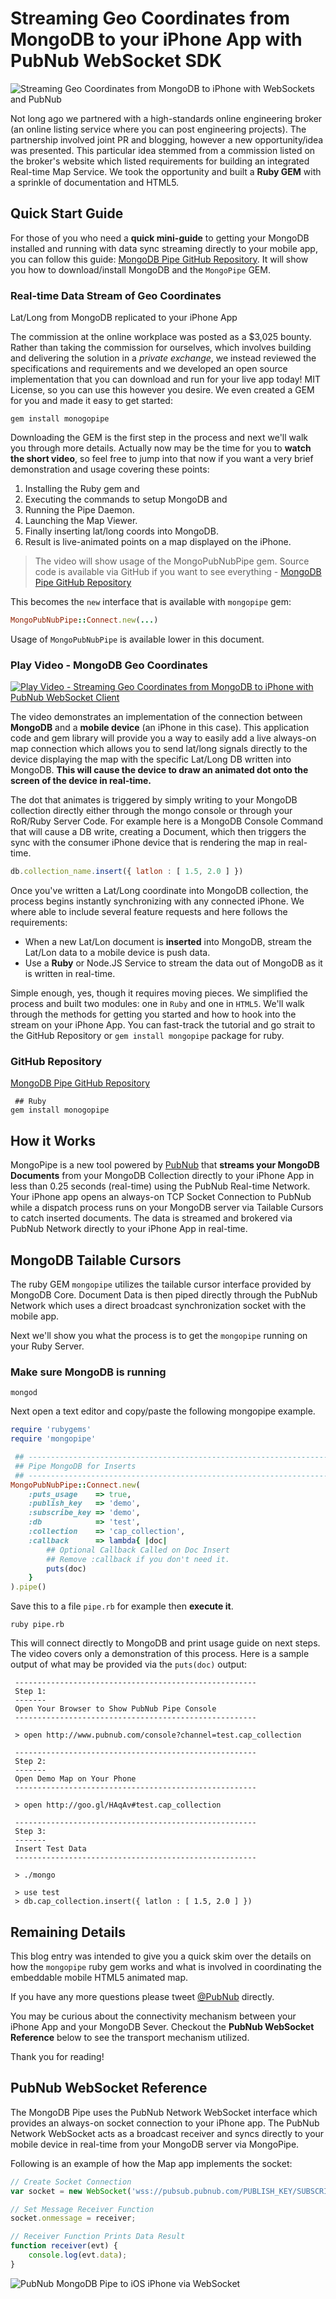 # Streaming Geo Coordinates from MongoDB to your iPhone App with PubNub WebSocket SDK

![Streaming Geo Coordinates from MongoDB to iPhone with WebSockets and PubNub](media/mongo-pipe-iphone-700.png)

Not long ago we partnered with a high-standards online
engineering broker (an online listing service
where you can post engineering projects).
The partnership involved joint PR and blogging, however
a new opportunity/idea was presented.
This particular idea stemmed from a commission listed on the broker's website
which listed requirements for building an integrated Real-time Map Service.
We took the opportunity and built a **Ruby GEM** with a sprinkle
of documentation and HTML5.

## Quick Start Guide

For those of you who need a **quick mini-guide** to getting your MongoDB
installed and running with data sync streaming directly to your mobile app, you 
can follow this guide: 
[MongoDB Pipe GitHub Repository](https://github.com/stephenlb/pubnub-mongo-pipe).
It will show you how to download/install MongoDB and the `MongoPipe` GEM.

### Real-time Data Stream of Geo Coordinates 
Lat/Long from MongoDB replicated to your iPhone App

The commission at the online workplace was posted as a $3,025 bounty.
Rather than taking the commission for ourselves,
which involves building and delivering the solution in a *private exchange*,
we instead reviewed the specifications and requirements and we developed an
open source implementation that you can
download and run for your live app today!
MIT License, so you can use this however you desire.
We even created a GEM for you and made it easy to get started:

```
gem install monogopipe
```

Downloading the GEM is the first step in the process
and next we'll walk you through more details.
Actually now may be the time for you to **watch the short video**,
so feel free to jump into that now 
if you want a very brief demonstration and usage covering these points:

 1. Installing the Ruby gem and 
 2. Executing the commands to setup MongoDB and
 3. Running the Pipe Daemon.
 4. Launching the Map Viewer.
 5. Finally inserting lat/long coords into MongoDB.
 6. Result is live-animated points on a map displayed on the iPhone.

>The video will show usage of the MongoPubNubPipe gem.
Source code is available via GitHub if you want to see everything - 
[MongoDB Pipe GitHub Repository](https://github.com/stephenlb/pubnub-mongo-pipe)

This becomes the `new` interface that is available with `mongopipe` gem:

```ruby
MongoPubNubPipe::Connect.new(...)
```

Usage of `MongoPubNubPipe` is available lower in this document.

### Play Video - MongoDB Geo Coordinates

[
![Play Video - Streaming Geo Coordinates from MongoDB to iPhone with PubNub WebSocket Client](media/pubnub-mongo-pipe-video.jpg)
](https://vimeo.com/60716860)

The video demonstrates an implementation of the
connection between **MongoDB** and a **mobile device** (an iPhone in this case).
This application code and gem library will provide you a way to easily add a live
always-on map connection which allows you to send lat/long signals
directly to the device displaying the map with the specific
Lat/Long DB written into MongoDB.
**This will cause the device to draw an animated dot onto the 
screen of the device in real-time.**

The dot that animates is triggered by simply writing to your MongoDB collection directly
either through the mongo console or through your RoR/Ruby Server Code.
For example here is a MongoDB Console Command that will cause a DB write,
creating a Document, which then
triggers the sync with the consumer iPhone device that is rendering the map
in real-time.

```javascript
db.collection_name.insert({ latlon : [ 1.5, 2.0 ] })
```

Once you've written a Lat/Long coordinate into MongoDB collection,
the process begins instantly synchronizing with any connected iPhone.
We where able to include several feature requests
and here follows the requirements:

 - When a new Lat/Lon document is **inserted** into MongoDB,
   stream the Lat/Lon data to a mobile device is push data.
 - Use a **Ruby** or Node.JS Service to stream the data out of MongoDB
   as it is written in real-time.

Simple enough, yes, though it requires moving pieces.
We simplified the process and built two modules:
one in `Ruby` and one in `HTML5`.
We'll walk through the methods for getting you started and
how to hook into the stream on your iPhone App.
You can fast-track the tutorial and go strait to the 
GitHub Repository or `gem install mongopipe` package for ruby.

### GitHub Repository

[MongoDB Pipe GitHub Repository](https://github.com/stephenlb/pubnub-mongo-pipe)

```
 ## Ruby
gem install monogopipe
```

## How it Works

MongoPipe is a new tool powered by [PubNub](http://www.pubnub.com) that
**streams your MongoDB Documents** from your MongoDB Collection directly
to your iPhone App in less than 0.25 seconds (real-time)
using the PubNub Real-time Network.
Your iPhone app opens an always-on TCP Socket Connection to PubNub while a dispatch
process runs on your MongoDB server via Tailable Cursors to catch inserted documents.
The data is streamed and brokered via PubNub Network directly to your
iPhone App in real-time.

## MongoDB Tailable Cursors

The ruby GEM `mongopipe` utilizes the tailable cursor interface provided by MongoDB Core.
Document Data is then piped directly through the PubNub Network which uses
a direct broadcast synchronization socket with the mobile app.

Next we'll show you what the process is to get the `mongopipe` running on your Ruby Server.

### Make sure MongoDB is running

```
mongod
```

Next open a text editor and copy/paste the following mongopipe example.

```ruby
require 'rubygems'
require 'mongopipe'

 ## ------------------------------------------------------------------------
 ## Pipe MongoDB for Inserts
 ## ------------------------------------------------------------------------
MongoPubNubPipe::Connect.new(
    :puts_usage    => true,
    :publish_key   => 'demo',
    :subscribe_key => 'demo',
    :db            => 'test',
    :collection    => 'cap_collection',
    :callback      => lambda{ |doc|
        ## Optional Callback Called on Doc Insert
        ## Remove :callback if you don't need it.
        puts(doc)
    }
).pipe()
```

Save this to a file `pipe.rb` for example then **execute it**.

```
ruby pipe.rb
```

This will connect directly to MongoDB and print usage guide on next steps.
The video covers only a demonstration of this process.
Here is a sample output of what may be provided via the `puts(doc)` output:

```
 ------------------------------------------------------
 Step 1:
 -------
 Open Your Browser to Show PubNub Pipe Console
 ------------------------------------------------------
 
 > open http://www.pubnub.com/console?channel=test.cap_collection
 
 ------------------------------------------------------
 Step 2:
 -------
 Open Demo Map on Your Phone
 ------------------------------------------------------
 
 > open http://goo.gl/HAqAv#test.cap_collection
 
 ------------------------------------------------------
 Step 3:
 -------
 Insert Test Data
 ------------------------------------------------------
 
 > ./mongo
 
 > use test
 > db.cap_collection.insert({ latlon : [ 1.5, 2.0 ] })
```

## Remaining Details

This blog entry was intended to give you a quick skim over the details
on how the `mongopipe` ruby gem works and what is involved in coordinating
the embeddable mobile HTML5 animated map.

If you have any more questions please tweet [@PubNub](http://twitter.com/PubNub) directly.

You may be curious about the connectivity mechanism between your
iPhone App and your MongoDB Sever.
Checkout the **PubNub WebSocket Reference** below to see
the transport mechanism utilized.

Thank you for reading!

## PubNub WebSocket Reference

The MongoDB Pipe uses the PubNub Network WebSocket interface which provides an always-on
socket connection to your iPhone app.
The PubNub Network WebSocket acts as a broadcast receiver and syncs directly
to your mobile device in real-time
from your MongoDB server via MongoPipe.

Following is an example of how the Map app implements the socket:

```javascript
// Create Socket Connection
var socket = new WebSocket('wss://pubsub.pubnub.com/PUBLISH_KEY/SUBSCRIBE_KEY/CHANNEL');

// Set Message Receiver Function
socket.onmessage = receiver;

// Receiver Function Prints Data Result
function receiver(evt) {
    console.log(evt.data);
}
```

![PubNub MongoDB Pipe to iOS iPhone via WebSocket](https://github.com/stephenlb/pubnub-mongo-pipe/blob/master/media/pubnub-mongo-pipe-logo-transparent.png?raw=true)

